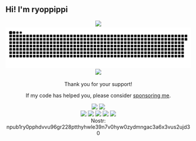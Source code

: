## Hi! I'm ryoppippi

<div align="center">
    <img src="https://ryoppippi.com/haichu.avif" />
</div>

<div align="center">
    <img src="https://raw.githubusercontent.com/ryoppippi/ryoppippi/output/github-contribution-grid-snake.svg" />
</div>

<div align="center">
    <img src="https://cdn.jsdelivr.net/gh/ryoppippi/sponsors/sponsors.circles.svg">
    <p> Thank you for your support!</p>
    <p>If my code has helped you, please consider <a href="https://github.com/sponsors/ryoppippi">sponsoring me</a>.</p> 
</div>

<!-- https://github.com/Ileriayo/markdown-badges -->
<div align="center">
    <a href="https://ryoppippi.com" target="_blank" alt="cv"><img src="https://img.shields.io/badge/MY-SITE-purple?style=for-the-badge"></a>
    <a href="https://cv.ryoppippi.com/pdf" target="_blank" alt="cv"><img src="https://img.shields.io/badge/MY-CV-purple?style=for-the-badge"></a>
</div>
<div align="center">
    <a href="https://github.com/ryoppippi" target="_blank" alt="github"><img src="https://img.shields.io/badge/github-%23121011.svg?style=for-the-badge&logo=github&logoColor=white"></a>
    <a href="https://staging.bsky.app/profile/ryoppippi.com" target="_blank" alt="reddit"><img src="https://img.shields.io/badge/bluesky-blue.svg?style=for-the-badge&logoColor=white"></a>
    <a href="https://zenn.dev/ryoppippi" target="_blank" alt="zenn"><img src="https://img.shields.io/badge/Zenn-%20%233EA8FF.svg?style=for-the-badge&logo=Zenn&logoColor=white"></a>
    <a href="https://www.linkedin.com/in/ryoppippi" target="_blank" alt="linkedin"><img src="https://img.shields.io/badge/linkedin-%230077B5.svg?style=for-the-badge&logo=linkedin&logoColor=white"></a>
    <a href="https://www.youtube.com/channel/UCJbUM-yZx6mESJw82-OpMuQ" target="_blank" alt="youtube"><img src="https://img.shields.io/badge/YouTube-%23FF0000.svg?style=for-the-badge&logo=YouTube&logoColor=white"></a>
</div>
<div align="center">
    Nostr:  npub1ry0pphdvvu96gr228ptthyhwle39n7v0hyw0zydmngac3a6x3vus2ujd30
</div>

